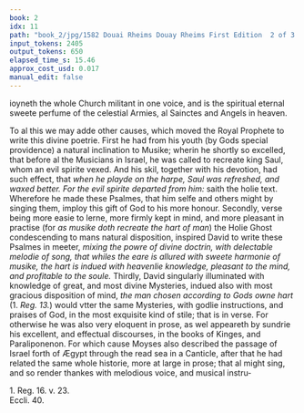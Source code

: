 ```yaml
---
book: 2
idx: 11
path: "book_2/jpg/1582 Douai Rheims Douay Rheims First Edition  2 of 3 1610 Old Testament.pdf-11.jpg"
input_tokens: 2405
output_tokens: 650
elapsed_time_s: 15.46
approx_cost_usd: 0.017
manual_edit: false
---
```

ioyneth the whole Church militant in one voice, and is the spiritual eternal sweete perfume of the celestial Armies, al Sainctes and Angels in heaven.

To al this we may adde other causes, which moved the Royal Prophete to write this divine poetrie. First he had from his youth (by Gods special providence) a natural inclination to Musike; wherin he shortly so excelled, that before al the Musicians in Israel, he was called to recreate king Saul, whom an evil spirite vexed. And his skil, together with his devotion, had such effect, that *when he playde on the harpe, Saul was refreshed, and waxed better. For the evil spirite departed from him:* saith the holie text. Wherefore he made these Psalmes, that him selfe and others might by singing them, imploy this gift of God to his more honour. Secondly, verse being more easie to lerne, more firmly kept in mind, and more pleasant in practise (for *as musike doth recreate the hart of man*) the Holie Ghost condescending to mans natural disposition, inspired David to write these Psalmes in meeter, *mixing the powre of divine doctrin, with delectable melodie of song, that whiles the eare is allured with sweete harmonie of musike, the hart is indued with heavenlie knowledge, pleasant to the mind, and profitable to the soule.* Thirdly, David singularly illuminated with knowledge of great, and most divine Mysteries, indued also with most gracious disposition of mind, *the man chosen according to Gods owne hart* (1. *Reg. 13.*) would vtter the same Mysteries, with godlie instructions, and praises of God, in the most exquisite kind of stile; that is in verse. For otherwise he was also very eloquent in prose, as wel appeareth by sundrie his excellent, and effectual discourses, in the books of Kinges, and Paraliponenon. For which cause Moyses also described the passage of Israel forth of Ægypt through the read sea in a Canticle, after that he had related the same whole historie, more at large in prose; that al might sing, and so render thankes with melodious voice, and musical instru-

[^1]: Why King David write divine poetrie

[^2]: The first cause his natural inclination to musike.

<aside>1. Reg. 16. v. 23.</aside>

[^3]: Verse more easie & more pleasant.

<aside>Eccli. 40.</aside>

[^4]: S. Aug. S. Basil. in Psal.</aside>

[^5]: Most special great, and memorable thinges writte in verse.